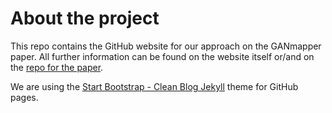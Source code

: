 # About the project

This repo contains the GitHub website for our approach on the GANmapper paper. All further information can be found on the website itself or/and on the [repo for the paper](https://github.com/ualsg/GANmapper). 

We are using the [Start Bootstrap - Clean Blog Jekyll](https://startbootstrap.com/themes/clean-blog-jekyll/) theme for GitHub pages.
